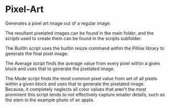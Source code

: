 # Pixel-Art
Generates a pixel art image out of a regular image. 

The resultant pixelated images can be found in the main folder, and the scripts used to create them can be found in the scripts subfolder.

The BuiltIn script uses the builtin resize command within the Pillow library to generate the final pixel image.

The Average script finds the average value from every pixel within a given block and uses that to generate the pixelated image. 

The Mode script finds the most common pixel value from set of all pixels within a given block and uses that to generate the pixelated image. 
Because, it completely neglects all color values that aren't the most prominent this script tends to not effectively capture smaller details, such as the stem in the example photo of an apple.
